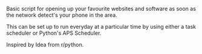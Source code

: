 Basic script for opening up your favourite websites and software as soon as the network detect's your phone in the area.

This can be set up to run everyday at a particular time by using either a task scheduler or Python's APS Scheduler.

Inspired by Idea from r/python.